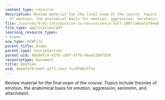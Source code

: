 ```yaml
---
content_type: resource
description: Review material for the final exam of the course. Topics include theories
  of emotion, the anatomical basis for emotion, aggression, serotonin, and attachment.
file: /courses/9-01-introduction-to-neuroscience-fall-2007/a6eafa79eebfa273cbe2fcc9f08aff1e_finalrev_emotn.pdf
file_type: application/pdf
learning_resource_types:
- Exams
ocw_type: OCWFile
parent_title: Exams
parent_type: CourseSection
parent_uid: 4bb9dfc4-e370-cd9f-5ff8-b6ae52b87558
resourcetype: Document
title: Emotion
uid: a6eafa79-eebf-a273-cbe2-fcc9f08aff1e
---
```

Review material for the final exam of the course. Topics include theories of emotion, the anatomical basis for emotion, aggression, serotonin, and attachment.

